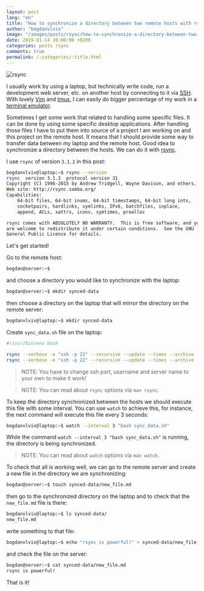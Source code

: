 ```yaml
---
layout: post
lang: "en"
title: "How to synchronize a directory between two remote hosts with rsync"
author: "bogdanvlviv"
image: "/images/posts/rsync/how-to-synchronize-a-directory-between-two-remote-hosts-with-rsync/rsynclogo.jpg"
date: 2019-01-14 20:00:00 +0200
categories: posts rsync
comments: true
permalink: /:categories/:title.html
---
```


<div class="picture">
  <img src="{{ "/images/posts/rsync/how-to-synchronize-a-directory-between-two-remote-hosts-with-rsync/rsynclogo.jpg" | absolute_url }}" title="rsync">
</div>

I usually work by using a laptop, but technically write code, run a development web server, etc. on another host by connecting to it via [SSH](https://en.wikipedia.org/wiki/Secure_Shell).
With lovely [Vim](https://www.vim.org/about.php) and [tmux](https://github.com/tmux/tmux/blob/master/README), I can easily do bigger percentage of my work in a [terminal emulator](https://en.wikipedia.org/wiki/Terminal_emulator).

Sometimes I get some work that related to handling some specific files.
It can be done by using some specific desktop applications. After handling those files I have to put them into source of a project I am working on and this project on the remote host.
It means that I should provide some way to transfer data between my laptop and the remote host.
Good idea to synchronize a directory between the hosts.
We can do it with [rsync](https://rsync.samba.org/).

I use `rsync` of version `3.1.2` in this post:

```bash
bogdanvlviv@laptop:~$ rsync --version
rsync  version 3.1.2  protocol version 31
Copyright (C) 1996-2015 by Andrew Tridgell, Wayne Davison, and others.
Web site: http://rsync.samba.org/
Capabilities:
    64-bit files, 64-bit inums, 64-bit timestamps, 64-bit long ints,
    socketpairs, hardlinks, symlinks, IPv6, batchfiles, inplace,
    append, ACLs, xattrs, iconv, symtimes, prealloc

rsync comes with ABSOLUTELY NO WARRANTY.  This is free software, and you
are welcome to redistribute it under certain conditions.  See the GNU
General Public Licence for details.
```

Let's get started!


Go to the remote host:

```bash
bogdan@server:~$
```

and choose a directory you would like to synchronize with the laptop:

```bash
bogdan@server:~$ mkdir synced-data
```

then choose a directory on the laptop that will mirror the directory on the remote server:

```bash
bogdanvlviv@laptop:~$ mkdir synced-data
```

Create `sync_data.sh` file on the laptop:

```bash
#!/usr/bin/env bash

rsync --verbose -e "ssh -p 22" --recursive --update --times --archive --compress bogdan@server:/home/bogdan/synced-data/ /home/bogdanvlviv/synced-data
rsync --verbose -e "ssh -p 22" --recursive --update --times --archive --compress /home/bogdanvlviv/synced-data/ bogdan@server:/home/bogdan/synced-data
```

> NOTE: You have to change ssh port, username and server name to your own to make it work!

> NOTE: You can read about `rsync` options via `man rsync`.

To keep the directory synchronized between the hosts we should execute this file with some interval.
You can use `watch` to achieve this, for instance, the next command will execute this file every 3 seconds:

```bash
bogdanvlviv@laptop:~$ watch --interval 3 "bash sync_data.sh"
```

While the command `watch --interval 3 "bash sync_data.sh"` is running, the directory is being synchronized.

> NOTE: You can read about `watch` options via `man watch`.

To check that all is working well, we can go to the remote server and create a new file in the directory we are synchronizing:

```bash
bogdan@server:~$ touch synced-data/new_file.md
```

then go to the synchronized directory on the laptop and to check that the `new_file.md` file is there:

```bash
bogdanvlviv@laptop:~$ ls synced-data/
new_file.md
```

write something to that file:

```bash
bogdanvlviv@laptop:~$ echo "rsync is powerful!" > synced-data/new_file.md
```

and check the file on the server:

```bash
bogdan@server:~$ cat synced-data/new_file.md
rsync is powerful!
```

That is it!
